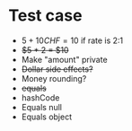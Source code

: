# Test case

- $5 + 10 CHF = 10$ if rate is 2:1
- ~~$5 * 2 = $10~~
- Make "amount" private
- ~~Dollar side effects?~~
- Money rounding?
- ~~equals~~
- hashCode
- Equals null
- Equals object
